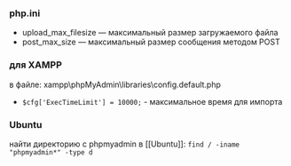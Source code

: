 ### php.ini
- upload_max_filesize — максимальный размер загружаемого файла
- post_max_size — максимальный размер сообщения методом POST

### для XAMPP
в файле: xampp\phpMyAdmin\libraries\config.default.php
- `$cfg['ExecTimeLimit'] = 10000;` - максимальное время для импорта

### Ubuntu  
найти директорию с phpmyadmin в [[Ubuntu]]: `find / -iname "phpmyadmin*" -type d`